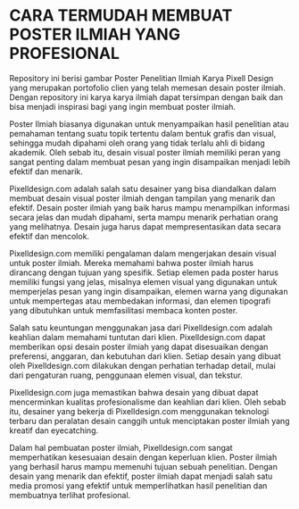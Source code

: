 # CARA TERMUDAH MEMBUAT POSTER ILMIAH YANG PROFESIONAL

Repository ini berisi gambar Poster Penelitian Ilmiah Karya Pixell Design yang merupakan portofolio clien yang telah memesan desain poster ilmiah. Dengan repository ini karya karya ilmiah dapat tersimpan dengan baik dan bisa menjadi inspirasi bagi yang ingin membuat poster ilmiah.

Poster Ilmiah biasanya digunakan untuk menyampaikan hasil penelitian atau pemahaman tentang suatu topik tertentu dalam bentuk grafis dan visual, sehingga mudah dipahami oleh orang yang tidak terlalu ahli di bidang akademik. Oleh sebab itu, desain visual poster ilmiah memiliki peran yang sangat penting dalam membuat pesan yang ingin disampaikan menjadi lebih efektif dan menarik.

Pixelldesign.com adalah salah satu desainer yang bisa diandalkan dalam membuat desain visual poster ilmiah dengan tampilan yang menarik dan efektif. Desain poster ilmiah yang baik harus mampu menampilkan informasi secara jelas dan mudah dipahami, serta mampu menarik perhatian orang yang melihatnya. Desain juga harus dapat mempresentasikan data secara efektif dan mencolok.

Pixelldesign.com memiliki pengalaman dalam mengerjakan desain visual untuk poster ilmiah. Mereka memahami bahwa poster ilmiah harus dirancang dengan tujuan yang spesifik. Setiap elemen pada poster harus memiliki fungsi yang jelas, misalnya elemen visual yang digunakan untuk memperjelas pesan yang ingin disampaikan, elemen warna yang digunakan untuk mempertegas atau membedakan informasi, dan elemen tipografi yang dibutuhkan untuk memfasilitasi membaca konten poster.

Salah satu keuntungan menggunakan jasa dari Pixelldesign.com adalah keahlian dalam memahami tuntutan dari klien. Pixelldesign.com dapat memberikan opsi desain poster ilmiah yang dapat disesuaikan dengan preferensi, anggaran, dan kebutuhan dari klien. Setiap desain yang dibuat oleh Pixelldesign.com dilakukan dengan perhatian terhadap detail, mulai dari pengaturan ruang, penggunaan elemen visual, dan tekstur.

Pixelldesign.com juga memastikan bahwa desain yang dibuat dapat mencerminkan kualitas profesionalisme dan keahlian dari klien. Oleh sebab itu, desainer yang bekerja di Pixelldesign.com menggunakan teknologi terbaru dan peralatan desain canggih untuk menciptakan poster ilmiah yang kreatif dan eyecatching.

Dalam hal pembuatan poster ilmiah, Pixelldesign.com sangat memperhatikan kesesuaian desain dengan keperluan klien. Poster ilmiah yang berhasil harus mampu memenuhi tujuan sebuah penelitian. Dengan desain yang menarik dan efektif, poster ilmiah dapat menjadi salah satu media promosi yang efektif untuk memperlihatkan hasil penelitian dan membuatnya terlihat profesional.



